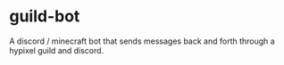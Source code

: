 # guild-bot
A discord / minecraft bot that sends messages back and forth through a hypixel guild and discord.
